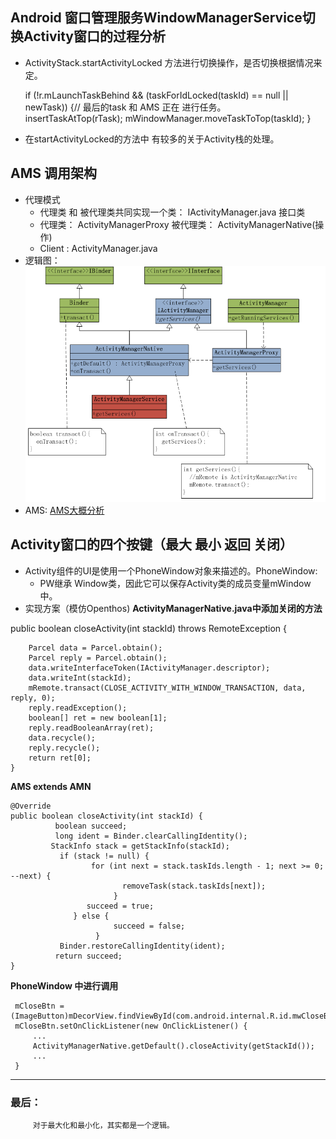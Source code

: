 ## Android 窗口管理服务WindowManagerService切换Activity窗口的过程分析
  - ActivityStack.startActivityLocked 方法进行切换操作，是否切换根据情况来定。

    if (!r.mLaunchTaskBehind && (taskForIdLocked(taskId) == null || newTask)) {// 最后的task 和 AMS 正在 进行任务。
          insertTaskAtTop(rTask);
          mWindowManager.moveTaskToTop(taskId);
    }
  - 在startActivityLocked的方法中 有较多的关于Activity栈的处理。

## AMS 调用架构
  - 代理模式
    - 代理类 和 被代理类共同实现一个类： IActivityManager.java 接口类
    - 代理类： ActivityManagerProxy 被代理类： ActivityManagerNative(操作)
    - Client : ActivityManager.java
  - 逻辑图：
  ![ams -](ams.png)
  - AMS: [AMS大概分析](AMS.md)

## Activity窗口的四个按键（最大 最小 返回 关闭） 
  - Activity组件的UI是使用一个PhoneWindow对象来描述的。PhoneWindow:
      - PW继承 Window类，因此它可以保存Activity类的成员变量mWindow中。
  - 实现方案（模仿Openthos)
   **ActivityManagerNative.java中添加关闭的方法**

   public boolean closeActivity(int stackId) throws RemoteException {

        Parcel data = Parcel.obtain();
        Parcel reply = Parcel.obtain();
        data.writeInterfaceToken(IActivityManager.descriptor);
        data.writeInt(stackId);
        mRemote.transact(CLOSE_ACTIVITY_WITH_WINDOW_TRANSACTION, data, reply, 0);
        reply.readException();
        boolean[] ret = new boolean[1];
        reply.readBooleanArray(ret);
        data.recycle();
        reply.recycle();
        return ret[0];
    }

  **AMS extends AMN**

    @Override
    public boolean closeActivity(int stackId) {
              boolean succeed;
              long ident = Binder.clearCallingIdentity();
             StackInfo stack = getStackInfo(stackId);
               if (stack != null) {
                      for (int next = stack.taskIds.length - 1; next >= 0; --next) {
                             removeTask(stack.taskIds[next]);
                           }
                     succeed = true;
                  } else {
                           succeed = false;
                       }
               Binder.restoreCallingIdentity(ident);
              return succeed;
    }

  **PhoneWindow 中进行调用**

     mCloseBtn = (ImageButton)mDecorView.findViewById(com.android.internal.R.id.mwCloseBtn);
     mCloseBtn.setOnClickListener(new OnClickListener() {
         ...
         ActivityManagerNative.getDefault().closeActivity(getStackId());
         ...
     }

***

### 最后：
         对于最大化和最小化，其实都是一个逻辑。
